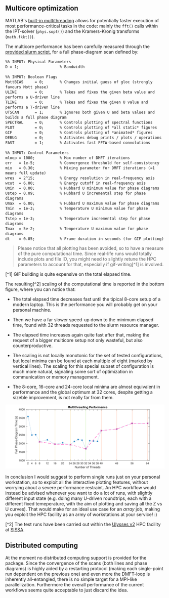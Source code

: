 ## Multicore optimization

MATLAB's [built-in multithreading](https://it.mathworks.com/discovery/matlab-multicore.html) allows for potentially faster execution of most performance-critical tasks in the code: mainly the `fft()` calls within the IPT-solver (`phys.sopt()`) and the Kramers-Kronig transforms (`math.fkkt()`). 

The multicore performance has been carefully measured through the [provided slurm script](../../code/run.slurm), for a full phase-diagram scan defined by:

```
%% INPUT: Physical Parameters 
D = 1;                  % Bandwidth

%% INPUT: Boolean Flags
MottBIAS     = 0;       % Changes initial guess of gloc (strongly favours Mott phase)
ULINE        = 0;       % Takes and fixes the given beta value and performs a U-driven line
TLINE        = 0;       % Takes and fixes the given U value and performs a T-driven line
UTSCAN       = 1;       % Ignores both given U and beta values and builds a full phase diagram
SPECTRAL     = 0;       % Controls plotting of spectral functions
PLOT         = 0;       % Controls plotting of *all static* figures
GIF          = 0;       % Controls plotting of *animated* figures
DEBUG        = 0;       % Activates debug prints / plots / operations
FAST         = 1;       % Activates fast FFTW-based convolutions

%% INPUT: Control Parameters
mloop = 1000;           % Max number of DMFT iterations 
err   = 1e-5;           % Convergence threshold for self-consistency
mix   = 0.30;           % Mixing parameter for DMFT iterations (=1 means full update)
wres  = 2^15;           % Energy resolution in real-frequency axis
wcut  = 6.00;           % Energy cutoff in real-frequency axis
Umin  = 0.00;           % Hubbard U minimum value for phase diagrams
Ustep = 0.09;           % Hubbard U incremental step for phase diagrams
Umax  = 6.00;           % Hubbard U maximum value for phase diagrams
Tmin  = 1e-3;           % Temperature U minimum value for phase diagrams
Tstep = 1e-3;           % Temperature incremental step for phase diagrams
Tmax  = 5e-2;           % Temperature U maximum value for phase diagrams
dt    = 0.05;           % Frame duration in seconds (for GIF plotting)
```

> Please notice that all plotting has been avoided, so to have a measure of the pure computational time. Since real-life runs would totally include plots and file IO, you might need to slightly retune the HPC parameters to account for that, especially if gif-writing[^1] is involved. 

[^1] GIF building is quite expensive on the total elapsed time.

The resulting[^2] scaling of the computational time is reported in the bottom figure, where you can notice that:

- The total elapsed time decreases fast until the tipical 8-core setup of a modern laptop. This is the performance you will probably get on your personal machine.
  
- Then we have a far slower speed-up down to the minimum elapsed time, found with 32 threads requested to the slurm resource manager.

- The elapsed time increases again quite fast after that, making the request of a bigger multicore setup not only wasteful, but also counterproductive.

- The scaling is not locally monotonic for the set of tested configurations, but local minima can be found at each multiple of eight (marked by vertical lines). The scaling for this special subset of configuration is much more natural, signaling some sort of optimization in communication or memory management.

- The 8-core, 16-core and 24-core local minima are almost equivalent in performance and the global optimum at 32 cores, despite getting a sizeble improvement, is not really far from them. 

![CPU-SCALING](./multithread.svg) 

In conclusion I would suggest to perform single runs just on your personal workstation, so to exploit all the interactive plotting features, without worrying about a severe performance restraint. An HPC workflow would instead be advised whenever you want to do a lot of runs, with slightly different input state (e.g. doing many U-driven roundtrips, each with a different fixed temeperature, with the aim of plotting and saving all the Z vs U curves). That would make for an ideal use case for an _array_ job, making you exploit the HPC facility as an army of workstations at your service! :)

[^2] The test runs have been carried out within the [Ulysses v2](https://www.itcs.sissa.it/services/computing/hpc) HPC facility at [SISSA](https://www.sissa.it).

## Distributed computing

At the moment no distributed computing support is provided for the package. Since the convergence of the scans (both lines and phase diagrams) is highly aided by a restarting protocol (making each single-point run dependent on the previous one) and even more the DMFT-loop is inherently all-entangled, there is no simple target for a MPI-like parallelization. Furthermore the overall performance of the current workflows seems quite acceptable to just discard the idea.